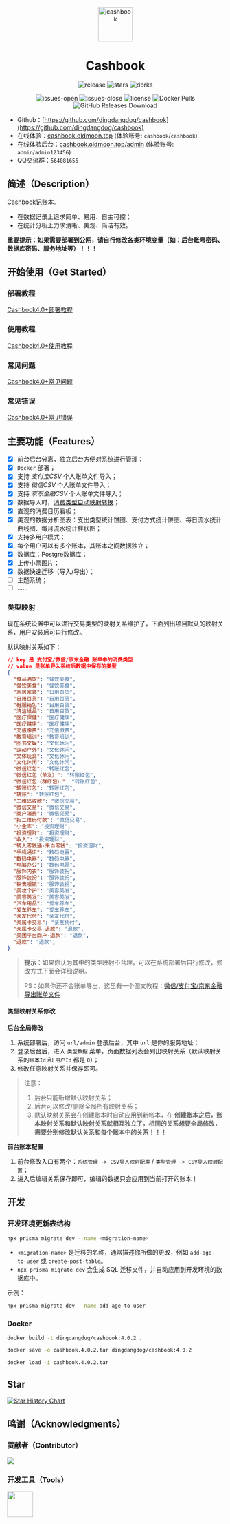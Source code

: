 <div align="center">
<img src="https://images.oldmoon.top/images/dingdangdog/dingdangdog-1674980314.png" width="80px" alt="cashbook" />
<h1>Cashbook</h1>
</div>

<p align="center">
  <img alt="release" src="https://img.shields.io/github/v/release/dingdangdog/cashbook" />
  <img alt="stars" src="https://img.shields.io/github/stars/dingdangdog/cashbook" />
  <img alt="dorks" src="https://img.shields.io/github/forks/dingdangdog/cashbook" />
</p>
<p align="center">
  <img alt="issues-open" src="https://img.shields.io/github/issues/dingdangdog/cashbook?color=important" />
  <img alt="issues-close" src="https://img.shields.io/github/issues-closed/dingdangdog/cashbook?color=green" />
  <img alt="license" src="https://img.shields.io/badge/license-MIT-yellow.svg" />
  <img alt="Docker Pulls" src="https://img.shields.io/docker/pulls/dingdangdog/cashbook.svg" />
  <img alt="GitHub Releases Download" src="https://img.shields.io/github/downloads/dingdangdog/cashbook/total.svg" />
</p>

- Github：[https://github.com/dingdangdog/cashbook](https://github.com/dingdangdog/cashbook)
- 在线体验：[cashbook.oldmoon.top](https://cashbook.oldmoon.top/) (体验账号: `cashbook`/`cashbook`)
- 在线体验后台：[cashbook.oldmoon.top/admin](https://cashbook.oldmoon.top/admin) (体验账号: `admin`/`admin123456`)
- QQ交流群：`564081656`

## 简述（Description）

Cashbook记账本。

- 在数据记录上追求简单、易用、自主可控；
- 在统计分析上力求清晰、美观、简洁有效。

**重要提示：如果需要部署到公网，请自行修改各类环境变量（如：后台账号密码、数据库密码、服务地址等）！！！**

## 开始使用（Get Started）

### 部署教程

[Cashbook4.0+部署教程](https://www.oldmoon.top/post/444)

### 使用教程

[Cashbook4.0+使用教程](https://www.oldmoon.top/post/446)

### 常见问题

[Cashbook4.0+常见问题](https://www.oldmoon.top/post/448)

### 常见错误

[Cashbook4.0+常见错误](https://github.com/dingdangdog/cashbook/wiki/Cashbook4.0%E5%B8%B8%E8%A7%81%E9%94%99%E8%AF%AF)

## 主要功能（Features）

- [x] 前台后台分离，独立后台方便对系统进行管理；
- [x] `Docker` 部署；
- [x] 支持 *支付宝CSV* 个人账单文件导入；
- [x] 支持 *微信CSV* 个人账单文件导入；
- [x] 支持 *京东金融CSV* 个人账单文件导入；
- [x] 数据导入时，[消费类型自动映射转换](#类型映射)；
- [x] 直观的消费日历看板；
- [x] 美观的数据分析图表：支出类型统计饼图、支付方式统计饼图、每日流水统计曲线图、每月流水统计柱状图；
- [x] 支持多用户模式；
- [x] 每个用户可以有多个账本，其账本之间数据独立；
- [x] 数据库：Postgre数据库；
- [x] 上传小票图片；
- [x] 数据快速迁移（导入/导出）；
- [ ] 主题系统；
- [ ] ……

### 类型映射

现在系统设置中可以进行交易类型的映射关系维护了，下面列出项目默认的映射关系，用户安装后可自行修改。

默认映射关系如下：

```json
// key 是 支付宝/微信/京东金融 账单中的消费类型
// value 是账单导入系统后数据中保存的类型
{
  "食品酒饮": "餐饮美食",
  "餐饮美食": "餐饮美食",
  "家居家装": "日用百货",
  "日用百货": "日用百货",
  "鞋服箱包": "日用百货",
  "清洁纸品": "日用百货",
  "医疗保健": "医疗健康",
  "医疗健康": "医疗健康",
  "充值缴费": "充值缴费",
  "教育培训": "教育培训",
  "图书文娱": "文化休闲",
  "运动户外": "文化休闲",
  "文体玩具": "文化休闲",
  "文化休闲": "文化休闲",
  "微信红包": "转账红包",
  "微信红包（单发）": "转账红包",
  "微信红包（群红包）": "转账红包",
  "转账红包": "转账红包",
  "转账": "转账红包",
  "二维码收款": "微信交易",
  "微信交易": "微信交易",
  "商户消费": "微信交易",
  "扫二维码付款": "微信交易",
  "小金库": "投资理财",
  "投资理财": "投资理财",
  "收入": "投资理财",
  "转入零钱通-来自零钱": "投资理财",
  "手机通讯": "数码电器",
  "数码电器": "数码电器",
  "电脑办公": "数码电器",
  "服饰内衣": "服饰装扮",
  "服饰装扮": "服饰装扮",
  "钟表眼镜": "服饰装扮",
  "美妆个护": "美容美发",
  "美容美发": "美容美发",
  "汽车用品": "爱车养车",
  "爱车养车": "爱车养车",
  "亲友代付": "亲友代付",
  "亲属卡交易": "亲友代付",
  "亲属卡交易-退款": "退款",
  "美团平台商户-退款": "退款",
  "退款": "退款",
}
```

> **提示**：如果你认为其中的类型映射不合理，可以在系统部署后自行修改，修改方式下面会详细说明。
>
> PS：如果你还不会账单导出，这里有一个图文教程：[微信/支付宝/京东金融导出账单文件](https://oldmoon.top/post/211)

#### 类型映射关系修改

**后台全局修改**

1. 系统部署后，访问 `url/admin` 登录后台，其中 `url` 是你的服务地址；
2. 登录后台后，进入 `类型数据` 菜单，页面数据列表会列出映射关系（默认映射关系的`账本Id` 和 `用户Id` 都是 `0`）；
3. 修改任意映射关系并保存即可。

> 注意：  
> 1. 后台只能新增默认映射关系；  
> 2. 后台可以修改/删除全局所有映射关系；  
> 3. 默认映射关系会在创建账本时自动应用到新帐本，在 **创建账本之后，账本映射关系和默认映射关系就相互独立了，相同的关系想要全局修改，需要分别修改默认关系和每个账本中的关系！！！**

**前台账本配置**

1. 前台修改入口有两个：`系统管理 -> CSV导入映射配置` / `类型管理 -> CSV导入映射配置`；
2. 进入后编辑关系保存即可，编辑的数据只会应用到当前打开的账本！

## 开发

### 开发环境更新表结构

```sh
npx prisma migrate dev --name <migration-name>
```

- `<migration-name>` 是迁移的名称，通常描述你所做的更改，例如 `add-age-to-user` 或 `create-post-table`。
- `npx prisma migrate dev` 会生成 SQL 迁移文件，并自动应用到开发环境的数据库中。

示例：

```sh
npx prisma migrate dev --name add-age-to-user
```

### Docker

```sh
docker build -t dingdangdog/cashbook:4.0.2 .

docker save -o cashbook.4.0.2.tar dingdangdog/cashbook:4.0.2

docker load -i cashbook.4.0.2.tar
```

## Star

[![Star History Chart](https://api.star-history.com/svg?repos=dingdangdog/cashbook&type=Date)](https://star-history.com/#dingdangdog/cashbook&Date)

## 鸣谢（Acknowledgments）

### 贡献者（Contributor）

<a href="https://github.com/dingdangdog/cashbook-desktop/graphs/contributors"><img src="https://contrib.rocks/image?repo=dingdangdog/cashbook-desktop" /></a>

### 开发工具（Tools）

<div style="display:flex; align-item:left">
<!-- <a href='https://www.jetbrains.com/community/opensource' ref='nofollow'><img src='https://github.com/gilbarbara/logos/blob/main/logos/webstorm.svg' width='60px' height='60px'/></a> &nbsp;
<a href='https://www.jetbrains.com/community/opensource' ref='nofollow'><img src='https://github.com/gilbarbara/logos/blob/main/logos/goland.svg' width='60px' height='60px'/></a> &nbsp;
<a href='https://www.jetbrains.com/community/opensource' ref='nofollow'><img src='https://github.com/get-icon/geticon/blob/master/icons/intellij-idea.svg' width='60px' height='60px'/></a> &nbsp; -->
<a href='https://code.visualstudio.com/'><img src='https://github.com/get-icon/geticon/blob/master/icons/visual-studio-code.svg' width='60px' height='60px'/></a>
</div>
